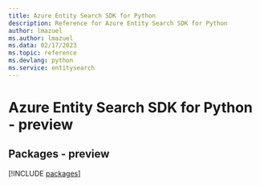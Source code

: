 ```yaml
---
title: Azure Entity Search SDK for Python
description: Reference for Azure Entity Search SDK for Python
author: lmazuel
ms.author: lmazuel
ms.data: 02/17/2023
ms.topic: reference
ms.devlang: python
ms.service: entitysearch
---
```

# Azure Entity Search SDK for Python - preview
## Packages - preview
[!INCLUDE [packages](entity-search-index.md)]